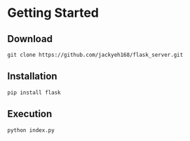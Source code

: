 # Getting Started
## Download

```git clone https://github.com/jackyeh168/flask_server.git```

## Installation

```pip install flask```

## Execution

```python index.py```